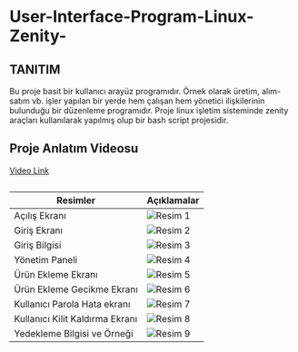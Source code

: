 # User-Interface-Program-Linux-Zenity-

## TANITIM ##
<p>Bu proje basit bir kullanıcı arayüz programıdır. Örnek olarak üretim, alım-satım vb. işler yapılan bir yerde hem çalışan 
hem yönetici ilişkilerinin bulunduğu bir düzenleme programıdır. Proje linux işletim sisteminde zenity araçları kullanılarak
yapılmış olup bir bash script projesidir.  

## Proje Anlatım Videosu ##

<a href="https://www.youtube.com/watch?v=7u9adS8mX90">Video Link</a>

##
<table>
        <thead>
            <tr>
                <th>Resimler</th>
                <th>Açıklamalar</th>
            </tr>
        </thead>
        <tbody>
            <!-- 10 Satır -->
            <tr>
                <td>Açılış Ekranı</td>
                <td><img src="https://github.com/user-attachments/assets/bb077fda-b194-41ba-8cef-1277d479f3bd" alt="Resim 1"></td>
            </tr>
            <tr>
                <td>Giriş Ekranı</td>
                <td><img src="https://github.com/user-attachments/assets/2400f662-0ec0-4c13-93e3-743fe7ad4549" alt="Resim 2"></td>
            </tr>
            <tr>
                <td>Giriş Bilgisi</td>
                <td><img src="https://github.com/user-attachments/assets/75e06dc1-3ea7-4557-a60d-30a575e6b284" alt="Resim 3"></td>
            </tr>
            <tr>
                <td>Yönetim Paneli</td>
                <td><img src="https://github.com/user-attachments/assets/a7510479-4377-4f6e-8c8e-9240a01949dd" alt="Resim 4"></td>
            </tr>
            <tr>
                <td>Ürün Ekleme Ekranı</td>
                <td><img src="https://github.com/user-attachments/assets/ee14f157-e513-4164-99a5-8431bb77ccb8" alt="Resim 5"></td>
            </tr>
            <tr>
                <td>Ürün Ekleme Gecikme Ekranı</td>
                <td><img src="https://github.com/user-attachments/assets/181a0b4d-3578-42ef-ba0c-a0d905a35bf9" alt="Resim 6"></td>
            </tr>
            <tr>
                <td>Kullanıcı Parola Hata ekranı</td>
                <td><img src="https://github.com/user-attachments/assets/19da76f3-30b1-42d8-8090-e3a9913ce47c" alt="Resim 7"></td>
            </tr>
            <tr>
                <td>Kullanıcı Kilit Kaldırma Ekranı</td>
                <td><img src="https://github.com/user-attachments/assets/9af8e969-9805-4f18-913e-d20a4c5c2cb5" alt="Resim 8"></td>
            </tr>
            <tr>
                <td>Yedekleme Bilgisi ve Örneği</td>
                <td><img src="https://github.com/user-attachments/assets/bebf01be-1c72-44e7-86ba-7d8d475bf91f" alt="Resim 9"></td>
            </tr>
        </tbody>
    </table>